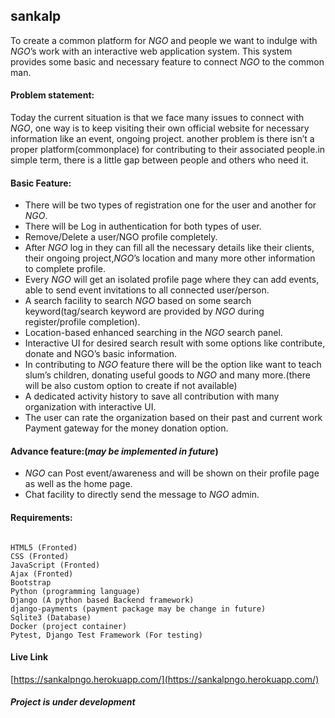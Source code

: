## sankalp
 
To create a common platform for _NGO_ and people we want to indulge with _NGO_’s work with an interactive web application system. This system provides some basic and necessary feature to connect _NGO_ to the common man.


#### Problem statement:
Today the current situation is that we face many issues to connect with _NGO_, one way is to keep visiting their own official website for necessary information like an event, ongoing project. another problem is there isn’t a proper platform(commonplace) for contributing to their associated people.in simple term, there is a little gap between people and others who need it.


#### Basic Feature:
* There will be two types of registration one for the user and another for _NGO_.
* There will be Log in authentication for both types of user.
* Remove/Delete a user/NGO profile completely.
* After _NGO_ log in they can fill all the necessary details like their clients, their ongoing project,_NGO_’s location and many more other information to complete profile.
* Every _NGO_ will get an isolated profile page where they can add events, able to send event invitations to all connected user/person.
* A search facility to search _NGO_ based on some search keyword(tag/search keyword are provided by _NGO_ during register/profile completion).
* Location-based enhanced searching in the _NGO_ search panel.
* Interactive UI for desired search result with some options like contribute, donate and NGO’s basic information.
* In contributing to _NGO_ feature there will be the option like want to teach slum’s children, donating useful goods to _NGO_ and many more.(there will be also custom option to create if not available)
* A dedicated activity history to save all contribution with many organization with interactive UI.
* The user can rate the organization based on their past and current work
Payment gateway for the money donation option.




#### Advance feature:(_may be implemented in future_)
* _NGO_ can Post event/awareness and will be shown on their profile page as well as the home page.
* Chat facility to directly send the message to _NGO_ admin.

#### Requirements:
```

HTML5 (Fronted)
CSS (Fronted)
JavaScript (Fronted)
Ajax (Fronted)
Bootstrap
Python (programming language)
Django (A python based Backend framework)
django-payments (payment package may be change in future)
Sqlite3 (Database)
Docker (project container)
Pytest, Django Test Framework (For testing)

```
#### Live Link
[https://sankalpngo.herokuapp.com/](https://sankalpngo.herokuapp.com/)

##### Project is under development
